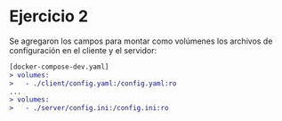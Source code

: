 # Ejercicio 2

Se agregaron los campos para montar como volúmenes los archivos de configuración en el cliente y el servidor:
```diff
[docker-compose-dev.yaml]
> volumes:
>   - ./client/config.yaml:/config.yaml:ro
...
> volumes:
>   - ./server/config.ini:/config.ini:ro
```
